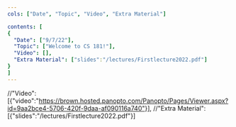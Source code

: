 ```yaml
---
cols: ["Date", "Topic", "Video", "Extra Material"]

contents: [
{
  "Date": ["9/7/22"],
  "Topic": ["Welcome to CS 181!"],
  "Video": [],
  "Extra Material": ["slides":"/lectures/Firstlecture2022.pdf"]
}
]
---
```

//"Video": [{"video":"https://brown.hosted.panopto.com/Panopto/Pages/Viewer.aspx?id=9aa2bce4-5706-420f-9daa-af090116a740"}],
//"Extra Material": [{"slides":"/lectures/Firstlecture2022.pdf"}]